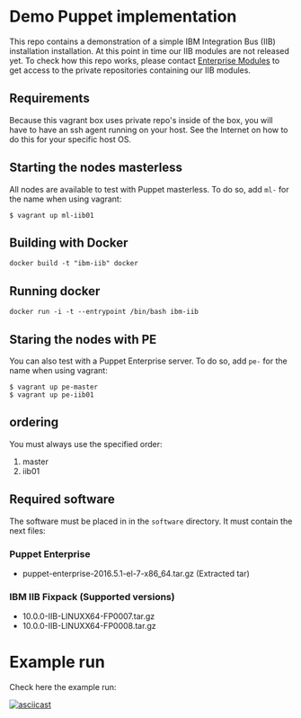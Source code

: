 # Demo Puppet implementation

This repo contains a demonstration of a simple IBM Integration Bus (IIB) installation installation. At this point in time our IIB modules are not released yet. To check how this repo works, please contact [Enterprise Modules](email:info@enterprisemodules.com) to get access to the private repositories containing our IIB modules.

## Requirements

Because this vagrant box uses private repo's inside of the box, you will have to have an ssh agent running on your host. See the Internet on how to do this for your specific host OS.

## Starting the nodes masterless

All nodes are available to test with Puppet masterless. To do so, add `ml-` for the name when using vagrant:

```
$ vagrant up ml-iib01
```

## Building with Docker

```
docker build -t "ibm-iib" docker
```

## Running docker

```
docker run -i -t --entrypoint /bin/bash ibm-iib
```

## Staring the nodes with PE

You can also test with a Puppet Enterprise server. To do so, add `pe-` for the name when using vagrant:

```
$ vagrant up pe-master
$ vagrant up pe-iib01
```

## ordering

You must always use the specified order:

1. master
2. iib01

## Required software

The software must be placed in in the `software` directory. It must contain the next files:

### Puppet Enterprise
- puppet-enterprise-2016.5.1-el-7-x86_64.tar.gz (Extracted tar)

### IBM IIB Fixpack (Supported versions)

- 10.0.0-IIB-LINUXX64-FP0007.tar.gz
- 10.0.0-IIB-LINUXX64-FP0008.tar.gz


# Example run

Check here the example run:

[![asciicast](https://asciinema.org/a/109018.png)](https://asciinema.org/a/109018)
